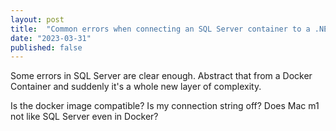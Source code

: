 ```yaml
---
layout: post
title:  "Common errors when connecting an SQL Server container to a .NET application on MacOS M1"
date: "2023-03-31"
published: false
---
```


Some errors in SQL Server are clear enough. Abstract that from a Docker Container and suddenly it's a whole new layer of complexity.

Is the docker image compatible?
Is my connection string off?
Does Mac m1 not like SQL Server even in Docker?